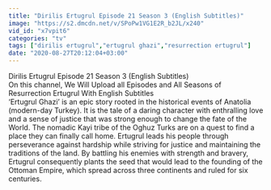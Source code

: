```yaml
---
title: "Dirilis Ertugrul Episode 21 Season 3 (English Subtitles)"
image: "https://s2.dmcdn.net/v/SPoPw1VG1E2R_b2JL/x240"
vid_id: "x7vpit6"
categories: "tv"
tags: ["dirilis ertugrul","ertugrul ghazi","resurrection ertugrul"]
date: "2020-08-27T20:12:04+03:00"
---
```

Dirilis Ertugrul Episode 21  Season 3 (English Subtitles)  <br>On this channel, We Will Upload all Episodes and All Seasons of Resurrection Ertugrul With English Subtitles  <br>‘Ertugrul Ghazi’ is an epic story rooted in the historical events of Anatolia (modern-day Turkey). It is the tale of a daring character with enthralling love and a sense of justice that was strong enough to change the fate of the World. The nomadic Kayi tribe of the Oghuz Turks are on a quest to find a place they can finally call home. Ertugrul leads his people through perseverance against hardship while striving for justice and maintaining the traditions of the land. By battling his enemies with strength and bravery, Ertugrul consequently plants the seed that would lead to the founding of the Ottoman Empire, which spread across three continents and ruled for six centuries.  <br>
